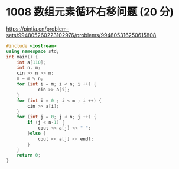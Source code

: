 # 1008 数组元素循环右移问题 (20 分)

https://pintia.cn/problem-sets/994805260223102976/problems/994805316250615808

```cpp
#include <iostream>
using namespace std;
int main() {
    int a[110];
    int n, m;
    cin >> n >> m;
    m = m % n;
	for (int i = m; i < n; i ++) {
            cin >> a[i];
    }
    for (int i = 0 ; i < m ; i ++) {
    	cin >> a[i];
	}
    for (int j = 0; j < n; j ++) {
        if (j < n-1) {
            cout << a[j] << " ";
        }else {
            cout << a[j] << endl;
        }
    }
    return 0;
}
```